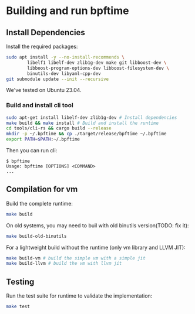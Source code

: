 # Building and run bpftime

## Install Dependencies

Install the required packages:

```bash
sudo apt install -y --no-install-recommends \
        libelf1 libelf-dev zlib1g-dev make git libboost-dev \
        libboost-program-options-dev libboost-filesystem-dev \
        binutils-dev libyaml-cpp-dev 
git submodule update --init --recursive
```

We've tested on Ubuntu 23.04.

### Build and install cli tool

```bash
sudo apt-get install libelf-dev zlib1g-dev # Install dependencies
make build && make install # Build and install the runtime
cd tools/cli-rs && cargo build --release
mkdir -p ~/.bpftime && cp ./target/release/bpftime ~/.bpftime
export PATH=$PATH:~/.bpftime
```

Then you can run cli:

```console
$ bpftime
Usage: bpftime [OPTIONS] <COMMAND>
...
```

## Compilation for vm

Build the complete runtime:

```bash
make build
```

On old systems, you may need to buil with old binutils version(TODO: fix it):

```bash
make build-old-binutils
```

For a lightweight build without the runtime (only vm library and LLVM JIT):

```bash
make build-vm # build the simple vm with a simple jit
make build-llvm # build the vm with llvm jit
```

## Testing

Run the test suite for runtime to validate the implementation:

```bash
make test
```
